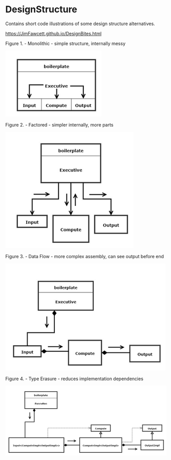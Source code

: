 # DesignStructure
Contains short code illustrations of some design structure alternatives.

https://JimFawcett.github.io/DesignBites.html

Figure 1. - Monolithic - simple structure, internally messy

<img src="Design1.jpg#left" width="300" />

Figure 2. - Factored - simpler internally, more parts

<img src="Design2.jpg#center" width="400" />

Figure 3. - Data Flow - more complex assembly, can see output before end

<img src="Design4.jpg#right" width="500" />

Figure 4. - Type Erasure - reduces implementation dependencies

<img src="Design5.jpg" width="700" />

